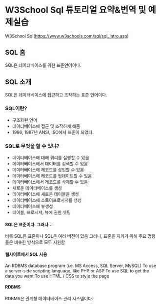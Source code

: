 # W3School Sql 튜토리얼 요약&번역 및 예제실습
W3School Sql(https://www.w3schools.com/sql/sql_intro.asp)
## SQL 홈
SQL은 데이터베이스를 위한 표준언어이다.
## SQL 소개
SQL은 데이터베이스에 접근하고 조작하는 표준 언어이다.
### SQL이란?
- 구조화된 언어
- 데이터베이스에 접근 및 조작하게 해줌
- 1986, 1987년 ANSI, ISO에서 표준이 되었다.
### SQL로 무엇을 할 수 있냐?
- 데이터베이스에 대해 쿼리를 실행할 수 있음
- 데이터베이스에서 데이터를 검색할 수 있음
- 데이터베이스에 레코드를 삽입할 수 있음
- 데이터베이스에 레코드를 업데이트할 수 있음
- 데이터베이스에서 레코드를 삭제할 수 있음
- 새로운 데이터베이스를 생성
- 데이터베이스에 새로운 테이블을 생성
- 데이터베이스에 스토어프로시저를 생성
- 데이터베이스에 뷰생성
- 테이블, 프로시저, 뷰에 권한 셋팅
#### SQL은 표준이다. 그러나...
비록 SQL은 표준이나 SQL은 여러 버전이 있음
그러나, 표준을 지키기 위해 주요 명령들은 비슷한 방식으로 모두 지원함

#### 웹사이트에서 SQL 사용
An RDBMS database program (i.e. MS Access, SQL Server, MySQL)
To use a server-side scripting language, like PHP or ASP
To use SQL to get the data you want
To use HTML / CSS to style the page

#### RDBMS
RDBMS은 관계형 데이터베이스 관리 시스템이다.



